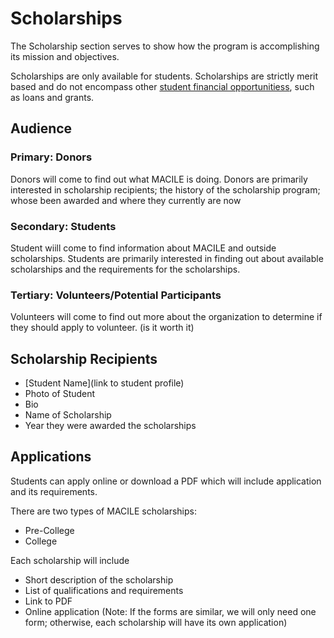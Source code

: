 
# Scholarships


The Scholarship section serves to show how the program is accomplishing its mission and objectives. 

Scholarships are only available for students. Scholarships are strictly merit based and do not encompass other [student financial opportunitiess](student-opportunities), such as loans and grants. 

## Audience

### Primary: Donors 
Donors will come to find out what MACILE is doing. Donors are primarily interested in scholarship recipients; the history of the scholarship program; whose been awarded and where they currently are now

### Secondary: Students 
Student wiill come to find information about MACILE and outside scholarships. Students are primarily interested in finding out about available scholarships and the requirements for the scholarships. 

### Tertiary: Volunteers/Potential Participants
Volunteers will come to find out more about the organization to determine if they should apply to volunteer. (is it worth it)

## Scholarship Recipients
    
* [Student Name](link to student profile)
* Photo of Student
* Bio
* Name of Scholarship
* Year they were awarded the scholarships

## Applications

Students can apply online or download a PDF which will include application and its requirements. 

There are two types of MACILE scholarships:

* Pre-College
* College

Each scholarship will include

* Short description of the scholarship
* List of qualifications and requirements
* Link to PDF
* Online application (Note: If the forms are similar, we will only need one form; otherwise, each scholarship will have its own application)

